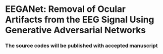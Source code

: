 # EEGANet: Removal of Ocular Artifacts from the EEG Signal Using Generative Adversarial Networks

### The source codes will be published with accepted manuscript
